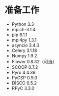 # 准备工作
- Python 3.3
- mpich-3.1.4
- pip 6.1.1
- mpi4py 1.3.1
- asyncio 3.4.3
- Celery 3.1.18
- Numpy 1.9.2
- Flower 0.8.32（可选）
- SCOOP 0.7.2
- Pyro 4.4.36
- PyCSP 0.9.0
- DISCO 0.5.2
- RPyC 3.3.0

